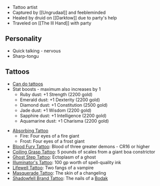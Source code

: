 
* Tattoo artist
* Captured by [[Ungrudaal]] and feebleminded
* Healed by druid on [[Darktow]] due to party's help
* Traveled on [[The Ill Hand]] with party

## Personality

* Quick talking - nervous
* Sharp-tongu

## Tattoos
* [Can do tattoos](https://www.dndbeyond.com/sources/tcoe/magic-items#MagicTattoos)
* Stat boosts - maximum also increases by 1
	* Ruby dust: +1 Strength (2200 gold)
	- Emerald dust: +1 Dexterity (2200 gold)
	- Diamond dust: +1 Constitution (2500 gold)
	- Jade dust: +1 Wisdom (2200 gold)
	- Sapphire dust: +1 Intelligence (2200 gold)
	- Aquamarine dust: +1 Charisma (2200 gold)
- [Absorbing Tattoo](https://www.dndbeyond.com/sources/tcoe/magic-items#AbsorbingTattoo)
	- Fire: Four eyes of a fire giant
	- Frost: Four eyes of a frost giant
- [Blood Fury Tattoo](https://www.dndbeyond.com/magic-items/2401145-blood-fury-tattoo): Blood of three greater demons - CR16 or higher
- [Coiling Grasp Tattoo](https://www.dndbeyond.com/magic-items/2401178-coiling-grasp-tattoo): 5 pounds of scales from a giant boa constrictor
- [Ghost Step Tattoo](https://www.dndbeyond.com/magic-items/2412269-ghost-step-tattoo): Ectoplasm of a ghost
- [Illuminator's Tattoo](https://www.dndbeyond.com/magic-items/2412346-illuminators-tattoo): 100 gp worth of spell-quality ink
- [Lifewell Tattoo](https://www.dndbeyond.com/magic-items/2412368-lifewell-tattoo): Two fangs of a vampire
- [Masquerade Tattoo](https://www.dndbeyond.com/magic-items/2405304-masquerade-tattoo): The skin of a changeling
- [Shadowfell Brand Tattoo](https://www.dndbeyond.com/magic-items/2408226-shadowfell-brand-tattoo):  The nails of a [Bodak](https://www.dndbeyond.com/monsters/2560744-bodak)



